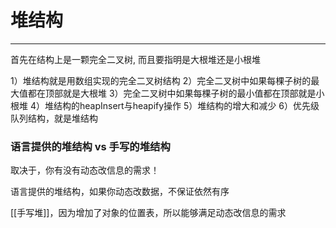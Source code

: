 # 堆结构

---
首先在结构上是一颗完全二叉树, 而且要指明是大根堆还是小根堆

1）堆结构就是用数组实现的完全二叉树结构
2）完全二叉树中如果每棵子树的最大值都在顶部就是大根堆
3）完全二叉树中如果每棵子树的最小值都在顶部就是小根堆
4）堆结构的heapInsert与heapify操作
5）堆结构的增大和减少 
6）优先级队列结构，就是堆结构 

### 语言提供的堆结构 vs 手写的堆结构
取决于，你有没有动态改信息的需求！

语言提供的堆结构，如果你动态改数据，不保证依然有序

[[手写堆]]，因为增加了对象的位置表，所以能够满足动态改信息的需求